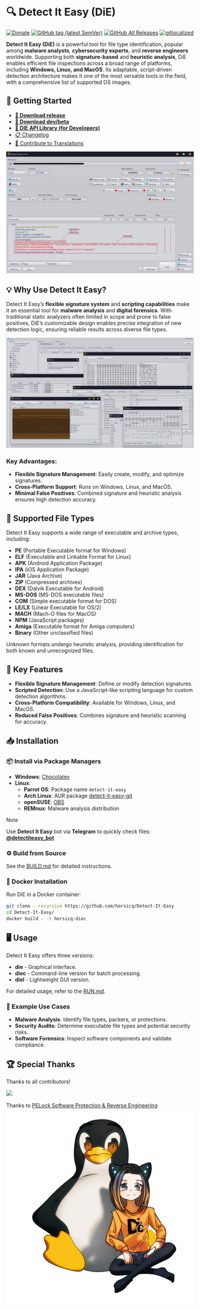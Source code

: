 # 🔍 Detect It Easy (DiE)

[![Donate](https://img.shields.io/badge/Donate-PayPal-green.svg)](https://www.paypal.com/cgi-bin/webscr?cmd=_s-xclick&hosted_button_id=NF3FBD3KHMXDN)
[![GitHub tag (latest SemVer)](https://img.shields.io/github/tag/horsicq/DIE-engine.svg)](http://ntinfo.biz)
[![GitHub All Releases](https://img.shields.io/github/downloads/horsicq/DIE-engine/total.svg)](http://ntinfo.biz)
[![gitlocalized ](https://gitlocalize.com/repo/4736/whole_project/badge.svg)](https://github.com/horsicq/XTranslation)

**Detect It Easy (DiE)** is a powerful tool for file type identification, popular among **malware analysts**, **cybersecurity experts**, and **reverse engineers** worldwide. Supporting both **signature-based** and **heuristic analysis**, DiE enables efficient file inspections across a broad range of platforms, including **Windows, Linux, and MacOS**. Its adaptable, script-driven detection architecture makes it one of the most versatile tools in the field, with a comprehensive list of supported OS images.

## 🚀 Getting Started

- **[💎 Download release](https://github.com/horsicq/DIE-engine/releases)**
- **[🧪 Download dev/beta](https://github.com/horsicq/Detect-It-Easy/releases/tag/Beta)**
- **[🚀 DIE API Library (for Developers)](https://github.com/horsicq/die_library)**
- [📋 Changelog](https://github.com/horsicq/Detect-It-Easy/blob/master/changelog.txt)
- [💬 Contribute to Translations](https://github.com/horsicq/XTranslation)

![Screenshot](docs/1.png)

## 💡 Why Use Detect It Easy?

Detect It Easy’s **flexible signature system** and **scripting capabilities** make it an essential tool for **malware analysis** and **digital forensics**. With traditional static analyzers often limited in scope and prone to false positives, DiE’s customizable design enables precise integration of new detection logic, ensuring reliable results across diverse file types.

![Screenshot](docs/2.png)

### Key Advantages:

- **Flexible Signature Management**: Easily create, modify, and optimize signatures.
- **Cross-Platform Support**: Runs on Windows, Linux, and MacOS.
- **Minimal False Positives**: Combined signature and heuristic analysis ensures high detection accuracy.

## 📄 Supported File Types

Detect It Easy supports a wide range of executable and archive types, including:

- **PE** (Portable Executable format for Windows)
- **ELF** (Executable and Linkable Format for Linux)
- **APK** (Android Application Package)
- **IPA** (iOS Application Package)
- **JAR** (Java Archive)
- **ZIP** (Compressed archives)
- **DEX** (Dalvik Executable for Android)
- **MS-DOS** (MS-DOS executable files)
- **COM** (Simple executable format for DOS)
- **LE/LX** (Linear Executable for OS/2)
- **MACH** (Mach-O files for MacOS)
- **NPM** (JavaScript packages)
- **Amiga** (Executable format for Amiga computers)
- **Binary** (Other unclassified files)

Unknown formats undergo heuristic analysis, providing identification for both known and unrecognized files.

## 🔑 Key Features

- **Flexible Signature Management**: Define or modify detection signatures.
- **Scripted Detection**: Use a JavaScript-like scripting language for custom detection algorithms.
- **Cross-Platform Compatibility**: Available for Windows, Linux, and MacOS.
- **Reduced False Positives**: Combines signature and heuristic scanning for accuracy.

## 📥 Installation

### 📦 Install via Package Managers

- **Windows**: [Chocolatey](https://community.chocolatey.org/packages/die) 
- **Linux**:
  - **Parrot OS**: Package name `detect-it-easy`
  - **Arch Linux**: AUR package [detect-it-easy-git](https://aur.archlinux.org/packages/detect-it-easy-git/)
  - **openSUSE**: [OBS](https://build.opensuse.org/package/show/home:mnhauke/detect-it-easy)
  - **REMnux**: Malware analysis distribution

> [!NOTE]
> Use **Detect It Easy** bot via **Telegram** to quickly check files: [**@detectiteasy_bot**](https://t.me/detectiteasy_bot)

### ⚙️ Build from Source

See the [BUILD.md](docs/BUILD.md) for detailed instructions.

### 🐳 Docker Installation

Run DiE in a Docker container:

```bash
git clone --recursive https://github.com/horsicq/Detect-It-Easy
cd Detect-It-Easy/
docker build . -t horsicq:diec
```

## 🖥️ Usage

Detect It Easy offers three versions:

- **die** - Graphical interface.
- **diec** - Command-line version for batch processing.
- **diel** - Lightweight GUI version.

For detailed usage, refer to the [RUN.md](docs/RUN.md).

### 🔎 Example Use Cases

- **Malware Analysis**: Identify file types, packers, or protections.
- **Security Audits**: Determine executable file types and potential security risks.
- **Software Forensics**: Inspect software components and validate compliance.

## 🏆 Special Thanks

Thanks to all contributors!

<a href="https://github.com/horsicq/Detect-It-Easy/graphs/contributors">
    <img src="https://contrib.rocks/image?repo=horsicq/Detect-It-Easy" />
</a>

Thanks to [PELock Software Protection & Reverse Engineering](https://www.pelock.com)

![Mascot](mascots/logo.png)
